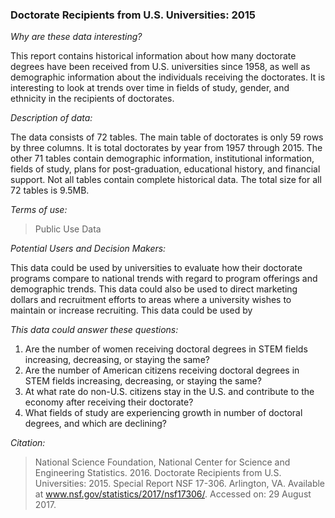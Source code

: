 ### **Doctorate Recipients from U.S. Universities: 2015**

_Why are these data interesting?_

This report contains historical information about how many doctorate degrees have been received from U.S. universities since 1958, as 
well as demographic information about the individuals receiving the doctorates. It is interesting to look at trends over time in fields 
of study, gender, and ethnicity in the recipients of doctorates. 

_Description of data:_

The data consists of 72 tables. The main table of doctorates is only 59 rows by three columns. It is total doctorates by year from 
1957 through 2015. The other 71 tables contain demographic information, institutional information, fields of study, plans for 
post-graduation, educational history, and financial support.  Not all tables contain complete historical data. The total size for 
all 72 tables is 9.5MB.

_Terms of use:_

>Public Use Data

_Potential Users and Decision Makers:_

This data could be used by universities to evaluate how their doctorate programs compare to national trends with regard to program 
offerings and demographic trends. This data could also be used to direct marketing dollars and recruitment efforts to areas where a 
university wishes to maintain or increase recruiting. This data could be used by  

_This data could answer these questions:_

1.	Are the number of women receiving doctoral degrees in STEM fields increasing, decreasing, or staying the same?
2.	Are the number of American citizens receiving doctoral degrees in STEM fields increasing, decreasing, or staying the same?
3.	At what rate do non-U.S. citizens stay in the U.S. and contribute to the economy after receiving their doctorate?
4.	What fields of study are experiencing growth in number of doctoral degrees, and which are declining?

_Citation:_

>National Science Foundation, National Center for Science and Engineering Statistics. 2016. Doctorate Recipients from U.S. 
>Universities: 2015. Special Report NSF 17-306. Arlington, VA. Available at www.nsf.gov/statistics/2017/nsf17306/. Accessed on: 
29 August 2017.

